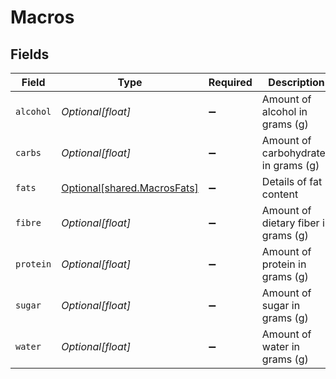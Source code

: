 # Macros


## Fields

| Field                                                                | Type                                                                 | Required                                                             | Description                                                          |
| -------------------------------------------------------------------- | -------------------------------------------------------------------- | -------------------------------------------------------------------- | -------------------------------------------------------------------- |
| `alcohol`                                                            | *Optional[float]*                                                    | :heavy_minus_sign:                                                   | Amount of alcohol in grams (g)                                       |
| `carbs`                                                              | *Optional[float]*                                                    | :heavy_minus_sign:                                                   | Amount of carbohydrates in grams (g)                                 |
| `fats`                                                               | [Optional[shared.MacrosFats]](undefined/models/shared/macrosfats.md) | :heavy_minus_sign:                                                   | Details of fat content                                               |
| `fibre`                                                              | *Optional[float]*                                                    | :heavy_minus_sign:                                                   | Amount of dietary fiber in grams (g)                                 |
| `protein`                                                            | *Optional[float]*                                                    | :heavy_minus_sign:                                                   | Amount of protein in grams (g)                                       |
| `sugar`                                                              | *Optional[float]*                                                    | :heavy_minus_sign:                                                   | Amount of sugar in grams (g)                                         |
| `water`                                                              | *Optional[float]*                                                    | :heavy_minus_sign:                                                   | Amount of water in grams (g)                                         |